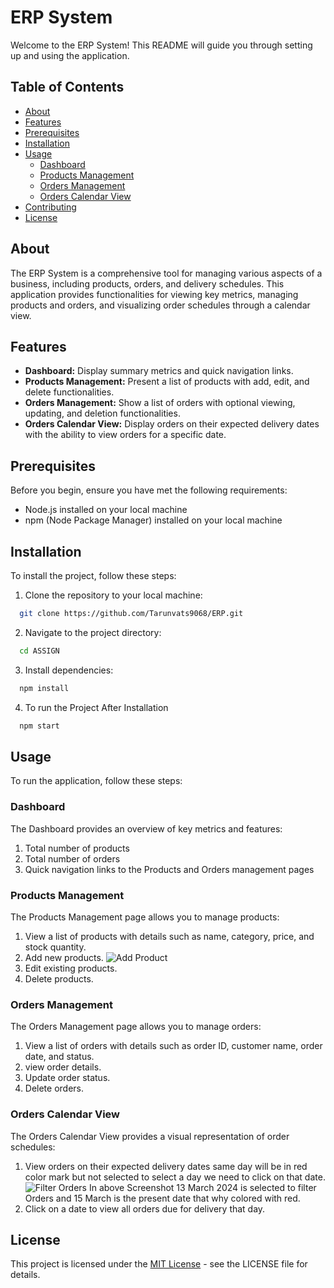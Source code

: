 # ERP System

Welcome to the ERP System! This README will guide you through setting up and using the application.

## Table of Contents

- [About](#about)
- [Features](#features)
- [Prerequisites](#prerequisites)
- [Installation](#installation)
- [Usage](#usage)
  - [Dashboard](#dashboard)
  - [Products Management](#products-management)
  - [Orders Management](#orders-management)
  - [Orders Calendar View](#orders-calendar-view)
- [Contributing](#contributing)
- [License](#license)

## About

The ERP System is a comprehensive tool for managing various aspects of a business, including products, orders, and delivery schedules. This application provides functionalities for viewing key metrics, managing products and orders, and visualizing order schedules through a calendar view.

## Features

- **Dashboard:** Display summary metrics and quick navigation links.
- **Products Management:** Present a list of products with add, edit, and delete functionalities.
- **Orders Management:** Show a list of orders with optional viewing, updating, and deletion functionalities.
- **Orders Calendar View:** Display orders on their expected delivery dates with the ability to view orders for a specific date.

## Prerequisites

Before you begin, ensure you have met the following requirements:
- Node.js installed on your local machine
- npm (Node Package Manager) installed on your local machine

## Installation

To install the project, follow these steps:

1. Clone the repository to your local machine:
```bash
  git clone https://github.com/Tarunvats9068/ERP.git
```
2. Navigate to the project directory:
```bash
  cd ASSIGN
```
3. Install dependencies:
```bash
  npm install 
```
4. To run the Project After Installation
```bash
  npm start 
```
## Usage
To run the application, follow these steps:
### Dashboard

The Dashboard provides an overview of key metrics and features:

1. Total number of products
2. Total number of orders
3. Quick navigation links to the Products and Orders management pages

### Products Management

The Products Management page allows you to manage products:

1. View a list of products with details such as name, category, price, and stock quantity.
2. Add new products.
![Add Product](https://github.com/Tarunvats9068/ERP/public/AddProduct.jpg)
3. Edit existing products.
4. Delete products.

### Orders Management

The Orders Management page allows you to manage orders:

1. View a list of orders with details such as order ID, customer name, order date, and status.
2. view order details.
3. Update order status.
4. Delete orders.

### Orders Calendar View

The Orders Calendar View provides a visual representation of order schedules:

1. View orders on their expected delivery dates same day will be in red color mark but not selected to select a day we need to click on that date.
![Filter Orders](https://github.com/Tarunvats9068/ERP/public/FilterOrder.jpg)
In above Screenshot 13 March 2024 is selected to filter Orders and 15 March is the present date that why colored with red.
2. Click on a date to view all orders due for delivery that day.

## License

This project is licensed under the [MIT License](LICENSE) - see the LICENSE file for details.
